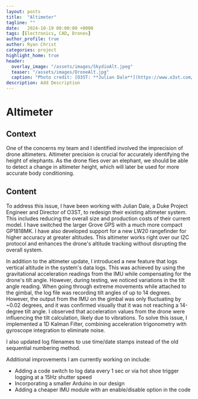 ```yaml
---
layout: posts
title:  "Altimeter"
tagline: ""
date:   2024-10-19 00:00:00 +0000
tags: [Electronics, CAD, Drones]
author_profile: true
author: Ryan Christ
categories: project
highlight_home: true
header:
  overlay_image: "/assets/images/SkydioAlt.jpeg"
  teaser: "/assets/images/DroneAlt.jpg"
  caption: "Photo credit: [O3ST: **Julian Dale**](https://www.o3st.com/wp-content/uploads/2024/08/Skydio2crop-1536x948.jpeg)"
description: Add Description
---
```

# Altimeter
## Context
One of the concerns my team and I identified involved the imprecision of drone altimeters. Altimeter precision is crucial for accurately identifying the height of elephants. As the drone flies over an elephant, we should be able to detect a change in altimeter height, which will later be used for more accurate body conditioning.

## Content
To address this issue, I have been working with Julian Dale, a Duke Project Engineer and Director of O3ST, to redesign their existing altimeter system. This includes reducing the overall size and production costs of their current model. I have switched the larger Grove GPS with a much more compact GP1818MK. I have also developed support for a new LW20 rangefinder for higher accuracy at greater altitudes. This altimeter works right over our I2C protocol and enhances the drone's altitude tracking without disrupting the overall system.

In addition to the altimeter update, I introduced a new feature that logs vertical altitude in the system's data logs. This was achieved by using the gravitational acceleration readings from the IMU while compensating for the drone's tilt angle. However, during testing, we noticed variations in the tilt angle reading. When going through extreme movements while attached to the gimbal, the log file was recording tilt angles of up to 14 degrees. However, the output from the IMU on the gimbal was only fluctuating by ~0.02 degrees, and it was confirmed visually that it was not reaching a 14-degree tilt angle. I observed that acceleration values from the drone were influencing the tilt calculation, likely due to vibrations. To solve this issue, I implemented a 1D Kalman Filter, combining acceleration trigonometry with gyroscope integration to eliminate noise.

I also updated log filenames to use time/date stamps instead of the old sequential numbering method.

Additional improvements I am currently working on include:

* Adding a code switch to log data every 1 sec or via hot shoe trigger logging at a 15Hz shutter speed
* Incorporating a smaller Arduino in our design
* Adding a cheaper IMU module with an enable/disable option in the code
<div id="nanogallery2"></div>
<script>
  $("#nanogallery2").nanogallery2({
  // ### gallery settings ###
  thumbnailHeight:  150,
  thumbnailWidth:   150,
  itemsBaseURL:     '/assets/images/',

  // ### gallery content ###
  items: [
      { src: 'O3STAltimeter.jpg', srct: 'O3STAltimeter.jpg' },
      { src: 'AltWiring.png', srct: 'AltWiring.png' },
      { src: 'AltimeterCode1.png', srct: 'AltimeterCode1.png' },
      { src: 'SkydioAlt.jpeg', srct: 'SkydioAlt.jpeg' },
      { src: 'DroneAlt.jpg', srct: 'DroneAlt.jpg' },

  ]
});
</script>
<br>
  